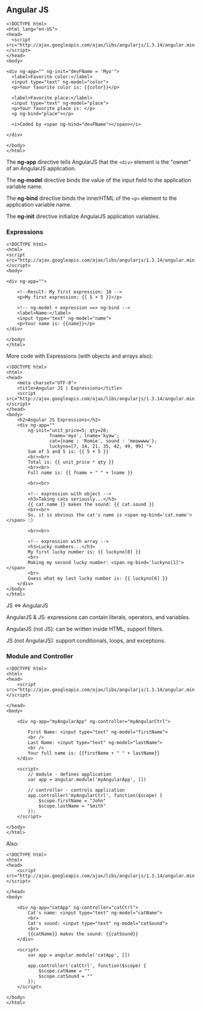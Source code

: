 Angular JS
---------
```
<!DOCTYPE html>
<html lang="en-US">
<head>
  <script src="http://ajax.googleapis.com/ajax/libs/angularjs/1.3.14/angular.min.js"></script>
</head>
<body>

<div ng-app="" ng-init="devFName = 'Myo'">
  <label>Favorite color:</label>
  <input type="text" ng-model="color">
  <p>Your favorite color is: {{color}}</p>
  
  <label>Favorite place:</label>
  <input type="text" ng-model="place">
  <p>Your favorite place is: </p>
  <p ng-bind="place"></p>

  <i>Coded by <span ng-bind="devFName"></span></i>

</div>

</body>
</html>
```

The **ng-app** directive tells AngularJS that the `<div>` element is the "owner" of an AngularJS application.

The **ng-model** directive binds the value of the input field to the application variable name.

The **ng-bind** directive binds the innerHTML of the `<p>` element to the application variable name.


The **ng-init** directive initialize AngularJS application variables.

### Expressions
```
<!DOCTYPE html>
<html>
<script src="http://ajax.googleapis.com/ajax/libs/angularjs/1.3.14/angular.min.js"></script>
<body>

<div ng-app="">
 	
 	<!--Result: My first expression: 10 -->
 	<p>My first expression: {{ 5 + 5 }}</p>
 	
 	<!-- ng-model + expression ==> ng-bind -->
 	<label>Name:</label>
 	<input type="text" ng-model="name">
 	<p>Your name is: {{name}}</p>
</div>

</body>
</html>
```

More code with Expressions (with objects and arrays also):

```
<!DOCTYPE html>
<html>
<head>
	<meta charset="UTF-8">
	<title>Angular JS | Expressions</title>
	<script src="http://ajax.googleapis.com/ajax/libs/angularjs/1.3.14/angular.min.js"></script>
</head>
<body>
	<h2>Angular JS Expressions</h2>
	<div ng-app="" 
		ng-init="unit_price=5; qty=20; 
				fname='myo'; lname='kyaw'; 
				cat={name : 'Romie', sound : 'meowwww'};
				luckyno=[7, 14, 21, 35, 42, 49, 99] ">
		Sum of 5 and 5 is: {{ 5 + 5 }}
		<br><br>
		Total is: {{ unit_price * qty }}
		<br><br>
		Full name is: {{ fname + " " + lname }}
		
		<br><br>
		
		<!-- expression with object -->
		<h3>Taking cats seriously...</h3>
		{{ cat.name }} makes the sound: {{ cat.sound }}
		<br><br>
		So, it is obvious the cat's name is <span ng-bind='cat.name'></span> :)

		<br><br>

		<!-- expression with array -->
		<h3>Lucky numbers...</h3>
		My first lucky number is: {{ luckyno[0] }}
		<br>
		Making my second lucky number: <span ng-bind='luckyno[1]'></span>
		<br>
		Guess what my last lucky number is: {{ luckyno[6] }}
	</div>
</body>
</html>
```

JS <=> AngularJS

AngularJS & JS: expressions can contain literals, operators, and variables.

AngularJS (not JS): can be written inside HTML, support filters.

JS (not AngularJS):  support conditionals, loops, and exceptions.




### Module and Controller

```
<!DOCTYPE html>
<html>
<head>
	<script src="http://ajax.googleapis.com/ajax/libs/angularjs/1.3.14/angular.min.js"></script>

</head>
<body>

	<div ng-app="myAngularApp" ng-controller="myAngularCtrl">
	 	
	 	First Name: <input type="text" ng-model="firstName">
	 	<br />
	 	Last Name: <input type="text" ng-model="lastName">
	 	<br />
	 	Your full name is: {{firstName + " " + lastName}}
	</div>

	<script>
		// module - defines application
		var app = angular.module('myAngularApp', [])
		
		// controller - controls application
		app.controller('myAngularCtrl', function($scope) {
			$scope.firstName = "John"
			$scope.lastName = "Smith"
		});
	</script>

</body>
</html>
```

Also:

```
<!DOCTYPE html>
<html>
<head>
	<script src="http://ajax.googleapis.com/ajax/libs/angularjs/1.3.14/angular.min.js"></script>

</head>
<body>

	<div ng-app="catApp" ng-controller="catCtrl">
		Cat's name: <input type="text" ng-model="catName">
		<br>
		Cat's sound: <input type="text" ng-model="catSound">
		<br>
		{{catName}} makes the sound: {{catSound}}
	</div>

	<script>
		var app = angular.module('catApp', [])

		app.controller('catCtrl', function($scope) {
			$scope.catName = ""
			$scope.catSound = ""
		});
	</script>

</body>
</html>
```